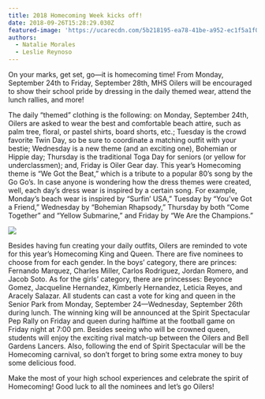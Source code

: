 ```yaml
---
title: 2018 Homecoming Week kicks off!
date: 2018-09-26T15:28:29.030Z
featured-image: 'https://ucarecdn.com/5b218195-ea78-41be-a952-ec1f5a1f0eaf/'
authors:
  - Natalie Morales
  - Leslie Reynoso
---
```

On your marks, get set, go—it is homecoming time! From Monday, September 24th to Friday, September 28th, MHS Oilers will be encouraged to show their school pride by dressing in the daily themed wear, attend the lunch rallies, and more!

The daily “themed” clothing is the following: on Monday, September 24th, Oilers are asked to wear the best and comfortable beach attire, such as palm tree, floral, or pastel shirts, board shorts, etc.; Tuesday is the crowd favorite Twin Day, so be sure to coordinate a matching outfit with your bestie; Wednesday is a new theme (and an exciting one), Bohemian or Hippie day; Thursday is the traditional Toga Day for seniors (or yellow for underclassmen); and, Friday is Oiler Gear day. This year’s Homecoming theme is “We Got the Beat,” which is a tribute to a popular 80’s song by the Go Go’s. In case anyone is wondering how the dress themes were created, well, each day’s dress wear is inspired by a certain song. For example, Monday’s beach wear is inspired by “Surfin’ USA,” Tuesday by “You’ve Got a Friend,” Wednesday by “Bohemian Rhapsody,” Thursday by both “Come Together” and “Yellow Submarine,” and Friday by “We Are the Champions.”

![](https://ucarecdn.com/882434d6-a79f-466d-903f-6c4276539f32~3/nth/0/,https://ucarecdn.com/882434d6-a79f-466d-903f-6c4276539f32~3/nth/1/,https://ucarecdn.com/882434d6-a79f-466d-903f-6c4276539f32~3/nth/2/)

Besides having fun creating your daily outfits, Oilers are reminded to vote for this year’s Homecoming King and Queen. There are five nominees to choose from for each gender. In the boys’ category, there are princes: Fernando Marquez, Charles Miller, Carlos Rodriguez, Jordan Romero, and Jacob Soto. As for the girls’ category, there are princesses: Beyonce Gomez, Jacqueline Hernandez, Kimberly Hernandez, Leticia Reyes, and Aracely Salazar. All students can cast a vote for king and queen in the Senior Park from Monday, September 24—Wednesday, September 26th during lunch. The winning king will be announced at the Spirit Spectacular Pep Rally on Friday and queen during halftime at the football game on Friday night at 7:00 pm. Besides seeing who will be crowned queen, students will enjoy the exciting rival match-up between the Oilers and Bell Gardens Lancers. Also, following the end of Spirit Spectacular will be the Homecoming carnival, so don’t forget to bring some extra money to buy some delicious food.

Make the most of your high school experiences and celebrate the spirit of Homecoming! Good luck to all the nominees and let’s go Oilers!

​

